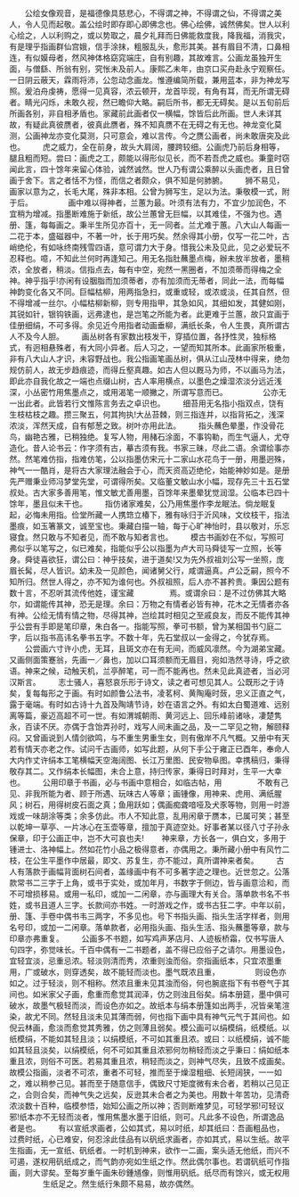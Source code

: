 <!-- { "loadSidebar": true } -->
　　公绘女像观音，是福德像具慈悲心，不得谓之神，不得谓之仙，不得谓之美人，令人见而起敬。盖公绘时即存即心即佛念也。佛心绘佛，诚然佛矣。世人以利心绘之，人以利购之，或以势取之，晨夕礼拜而日佛能救度我，降我福，消我灾，有是理乎指画群仙宫娥，信手涂抹，粗服乱头，愈形其美。甚有眉目不清，口鼻相连，有似嫫母者，然风神体格窈窕端庄，自有别趣，其故难言。公画龙虽独开生面，与僧繇、所翁有别，究怅未及前人。康熙乙未年，由京口买舟赴永宁观察任。一日阴云蔽天，霖雨将沛，公忽动念画龙。惟遵编简所载，兼用蓝本，非为神龙写照。爰泊舟虔祷，愿得一见真容，浓云顿开，龙首毕现，有角有耳，而无所谓无碍者。睛光闪烁，未敢久视，然已瞻仰大略。嗣后所书，都无无碍矣。是以五旬前后所画各别，非自相矛盾也。家藏前此画者仅一横幅，馀皆后此所画。世人未详其故，有疑此真彼赝者，彼真此赝者，殊不知真赝不在无碍之有无也。神龙变化莫测，公画神龙亦变化莫测，只可意会，难以言传。今之赝公画者，尚未敢唐突及此也。
　　虎之威力，全在前身，故头大肩阔，腰跨较细。公画虎乃前后身相等，腿且粗而短。尝曰：画虎之工，颇能以得形似见长，而不若吾虎之威也。秉童时窃闻此言，四十馀年来留心体验，诚然诚然。世人乃有谓公乘醉以头画虎者，且日曾画于舍下。言之者恬不为怪，而信之者颇众，俱不知是何肺腑。
　　狮不易见，画家以意为之，长毛大尾，殊非本相。公曾为狮写生，足以为法。秉敬模一式，附于后。
　　
　　画中难以得神者，兰蕙为最。叶须有法有力，不宜少加润色，不宜稍为增减。指墨断难施于新纸，故公兰蕙曾无巨幅，以其难佳，不强为也。遇册、篷，每每画之。秉半生所见亦百十，无一同者。兰尤难于蕙。八大山人每画一二花于本，盛磁器中，不著一叶，长于用巧矣。然余得其小册，仅写一花二叶，古峭绝伦，有如咏终南残雪四语，意可谓力大于身。惜我公未及见此，见之必爱玩不忍释也。噫，不知此兰何时再逢知己。用无名指肚蘸墨点梅，辦未放半放者，墨稍浓，全放者，稍淡。信指点去，每有中空，宛然一黑圈者，不加须蒂而得梅之全神。神乎指乎!亦闲有设胭脂而加须蒂者，亦有加须而无蒂者，同此一法，而每幅神韵变化各又不同。巨幅枯柳，用两指急扫，或重或轻，或浓或淡，任其自然，但不得增减一丝尔。小幅枯柳新柳，则专用指甲，其急如风，其细如发，其健如刚，其锐如针，银钩铁画，远弗逮也，是岂笔之所能为者。此更难于兰蕙，故只宜画于佳册细绢，不可多得。余见近今用指者动画垂柳，满纸长条，令人生畏，真所谓古人不及今人胆。
　　画丛树各有家数出枝发干，穿插位置，各抒性灵，独标格式，有迥相悬殊者，有大同小异者。后人习之，一望而知其所本。此画家所极重，非有八大山人才识，未容野战也。我公指画笔画丛树，俱从江山茂林中得来，绝勿规仿前人，故无步趋痕迹，而得丘壑真趣。如古人但以厩马为师，不以画马为法，即此亦自我化故之一端也点缀山树，古人率用横点，以墨色之燥湿浓淡分远近浅深，小丛密竹用焦墨点之，或用渴笔一顺撇之，所谓写意而已。
　　
　　公亦无一出此者。此皆若行文惟陈言务去之卓识也。
　　细苔用无名指小指双点，饶有生枝枯枝之趣。攒三聚五，何其拘执!大丛苔棘，则三指连并，以指背拓之，浅深浓淡，浑然天成，自有郁葱之致。树叶亦用此法。
　　指头蘸色晕墨，作没骨花鸟，幽艳古雅，已稍独绝。复写人物，用赭石涂面，不事钩勒，而生气逼人，尤夺造化。昔人论书云：作字须有古，摹古须有我。书家三昧，尽此二语。余谓绘事亦然。然笔难仿指，指难仿笔，公以指墨仿宋元十二家山水花鸟于一册，用墨迥殊，神气一一酷肖，是将古大家理法融会于心，而天资高迈绝伦，始能神妙如是。是册先严赠秉业师冯梦堂先堂，可谓得所矣。又临董文敏山水小幅，现存先三十五石堂叔处。古大家多善用笔，惟文敏尤善用墨，百馀年来墨晕犹觉润湿。公临本已四十馀年，墨且似未干也。
　　指仿诸家难矣，公乃用焦墨作李龙眠法。倘龙眠复起，必悔未用指。俭堂所藏一人携筇立椿下，雅有咏归于沂风味，文纹枝干，指法墨痕，如玉箸篆文，诚至宝也。秉藏白描一轴，每于心旷神怡时，县以敬对，乐忘寝食。然只敢与不知者见，而不敢与知者言也。
　　模古书画妙在不似，写照可弗似乎以笔写之，似已难矣，指能似乎公以指墨为卢大司马舜徒写一立照，长等身。舜徒喜欲狂，谓公曰：神乎技矣，进于道矣!又为先外叔祖刘公写一坐照，庞眉长髯，尽人皆识。幼未及一见颜色，闻诸舅父行，咸谓逼真。卢公乏嗣，照今不知所归。然世人得之，亦不知为谁何也。外叔祖照，后人亦不甚矜贵。秉因公题有数十言，不忍听其流传他姓，谨宝藏
　　
　　焉。或谓余曰：是不过仿佛其大略尔，如谓能传其神，恐无是理。余曰：万物之有情者必皆有神，花木之无情者亦各有神。公绘无情有情之物，尽得其神，岂绘其时相见之至戚良友，而反不能传其神乎公尝有手即是笔印章，朱白各一。指能写照，拳可书额，曾为某相国书勺庭二字，后以指书高讳名拳书五字。不数十年，先石堂叔以一金得之，今犹存焉。
　　公尝画六寸许小虎，无耳，且斑文亦在有无间，而威风凛然。今为湖弟宝藏。又画侧面策蹇翁，先画一／鼻也，加以口耳须额而无眉目，宛如浩然寻诗，呼之欲语。神来之候，动触天机，兰亭醉笔，可一而不能再也。然未见此真迹者，当必河汉斯言。
　　志士骚人，喜怒哀乐形于诗文，读之者可想见其人。公既形之于诗矣，复每每形之于画。有时如颜鲁公法书，凌茗柯、黄陶庵时蔹，忠义正直之气，露于毫端。有时如古诗十九首及陶靖节诗，妙在语言之外。有如太白蜀道难、远别离等篇，豪迈高超不可一世。有如渭城朝雨、黄河远上、回乐峰前诸咏，凄楚隽永，百读不厌。亦偶于含饴弄孙时，戏写人间未画之品，及一二罕见之物，解颐释闷。又曾画说到人情剑欲鸣，与不重生男重生女，则有傲岸不凡气概。又册中有天若有情天亦老之作。试问千古画师，如写此题，从何下手公于雍正已酉年，奉命人大内作丈许绢本工笔横幅天空海阔图、长江万里图、民安物阜图。幸携稿归，秉得敬存其二。又作绢本长幅图，未合上意，持归传家，秉得日时拜对，生平一大幸也。
　　公用印章于书画，必与书画中意相合，如临古帖，用
　　
　　不敢有己见、非我所能为者、顾于所遇、玩味古人等章；画锺像，用神来、虎用、满纸腥风；树石，用得树皮石面之真；鱼用跃如；偶画痴聋喑哑及犬豕等物，则用一时游戏或一味胡涂等类；余多仿此。市人不知此意，乱用闲章于赝本，已属可笑；甚至以乾坤一草亭、一片冰心在玉壶等章，擅加于真迹空处。好事者某以径八寸子孙永保章，印于公画正中，岂不大可哀也夫!
　　神来章，方长各一，俱白文，多用于锺进士、洛神幅上。然如花竹小品之极得意者，亦偶用之。秉所藏小册中有风竹二枝，在公生平墨作中居最，即文、苏复生，亦不能过，真所谓神来者矣。
　　古人有落款于画幅背面树石间者，盖缘画中有不可多著字迹之理也。近世忽之。公落款常书二三字于上角，或书于实处，或加年月，书数字于侧边，皆与画意洽和，而不可增损移易。或用一私印，或加一二闲章，亦与画理大有关合。落单款书名不书姓，或书且道人三字。长款间亦书姓。一时游戏之作，或书古狂二字。中年以前，册、篷、手卷中偶书韦三两字，不多见也。号下书指头画、指头生活字样者，则用名号印，或加一二闲章。落单款者，必用指头画、指头生活、指头蘸墨等章，款与印章亦弗重复。
　　公画多不书题，如写鸡声茅店月、人迹板桥霜，仅书写唐人句四字，弥觉味长。千百中偶有一二书题者，盖不得已应俗子之请尔。用墨设色，宜轻宜淡，忌重忌浓。轻淡则清而秀，浓重则浊而俗。奈指画纸本，只宜浓墨重用，广或破水，则穿透矣，故不能轻而淡也。墨气既浓且重，
　　
　　则设色亦如之。过于轻淡，则不相称。然浓且重未见其浊而俗，何也腕底指下有书卷气于其间也。如米家父子画，愈重而愈觉其润泽，仿之则浊且俗矣。绢本册筵，墨中俱可破水，故墨气极轻而淡，而设色亦如之。故纸本与绢本册篷如出两手，况皆亲笔渲染，故尤不同。然轻且淡未见其薄而弱，何也指下画中具有神气元气于其间也。如倪云林画，愈淡而愈觉其秀雅，仿之则薄且弱矣。模公画可以绢模绢，纸模纸。以纸模绢，不能如其轻且淡；以绢模纸，不可如其重且浓。或曰：以纸模绢，诚不能如其轻且淡矣，以绢模纸，何不可如其重且浓邪何勿稍轻而淡之乎秉曰：绢如纸本重且浓，则俗不可医。若易其重且浓，稍轻而淡之，则神气尽失，且致不成画矣。故模公指画，淡者不可浓，重者不可轻，推而至于燥湿粗细、长短阔狭，一一如之，难以稍参己见。甚而至于随意信手，偶致尺寸矩度微有未合者，若稍以己见正之，合则合矣，而神气失之远矣，反逊其未合者之为美也。用数十年苦功，见清奇浓淡数十百种，临模参悟，始知公画之所以神；否则断难梦见，可轻学邪!可轻议邪!纸本亦不无轻而淡者，惟用焦墨水墨于旧纸，则可。凡此多不设色，所谓逸品者是也。
　　有以宣纸求画者，公如其式，易以时纸，却其纸曰：吾画粗品也，过费时纸，心已难安，何忍涂此佳品有以矾纸求画者，亦如其式，易以生纸。故平生指画，无一宣纸、矾纸者。一时机到神来，欲作一二画，案头适无他纸，而兴不可遏，遂权用矾纸成之，而气韵亦宛如生纸之作。然此偶尔事也。若谓矾纸可作指画，则大谬矣。至每岁重午画朱砂鍾馗像，则惟用矾纸。纸尽而有馀兴，或无权用
　　
　　生纸足之。然生纸行朱颇不易易，故亦偶然。
